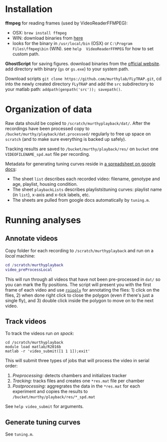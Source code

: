 # Installation
__ffmpeg__ for reading frames (used by VideoReaderFFMPEG):
- OSX: `brew install ffmpeg`
- WIN: download binaries from [here](https://ffmpeg.zeranoe.com/builds/)
- looks for the binary in `/usr/local/bin` (OSX) or `C:\Program Files\ffmpeg\bin` (WIN). see `help  VideoReaderFFMPEG` for how to set custom path.

__GhostScript__ for saving figures. download binaries from the [official website](https://www.ghostscript.com/download/gsdnld.html). add directory with binary (`gs` or `gs.exe`) to your system path.

Download scripts `git clone https://github.com/murthylab/FLyTRAP.git`, cd into the newly created directory `FLyTRAP` and add the `src` subdirectory to your matlab path: `addpath(genpath('src')); savepath()`.


# Organization of data
Raw data should be copied to `/scratch/murthyplayback/dat/`. After the recordings have been processed copy to `/bucket/murthy/playback/dat.processed/` regularly to free up space on `scratch` (and to make sure everything is backed up safely).

Tracking results are saved to `/bucket/murthy/playback/res/` on `bucket` one `VIDEOFILENAME_spd.mat` file per recording.

Metadata for generating tuning curves reside in [a spreadsheet on google docs](https://docs.google.com/spreadsheets/d/1Cld_cK8rZ2hDrUdq62m8VqQZ-ZFrKEkOytXEtac3WlY/edit?usp=sharing):
- The sheet `list` describes each recorded video: filename, genotype and age, playlist, housing condition.
- The sheet `playbackLists` describes playlists\tuning curves: playlist name (in `list`), x-axis and x-tick labels, etc.
- The sheets are pulled from google docs automatically by `tuning.m`.

# Running analyses
## Annotate videos
Copy folder for each recording to `/scratch/murthyplayback` and run on a _local_ machine:
```matlab
cd /scratch/murthyplayback
video_preProcessLocal
```
This will run through all videos that have not been pre-processed in `dat/` so you can mark the fly positions. The script will present you with the first frame of each video and use [`roipoly`](https://www.mathworks.com/help/images/ref/roipoly.html) for annotating the flies: 1) click on the flies, 2) when done right click to close the polygon (even if there's just a single fly), and 3) double click inside the polygon to move on to the next video.

## Track videos
To track the videos run _on spock_:
```shell
cd /scratch/murthyplayback
module load matlab/R2016b
matlab -r 'video_submit([1 1 1]);exit'
```
This will submit three types of jobs that will process the video in serial order:
1. _Preprocessing:_ detects chambers and initializes tracker
2. _Tracking:_ tracks files and creates one `*res.mat` file per chamber
3. _Postprocessing:_ aggregrates the data in the `*res.mat` for each experiment and copies the results to `/bucket/murthy/playback/res/*_spd.mat` 

See `help video_submit` for arguments.

## Generate tuning curves
See `tuning.m`.

